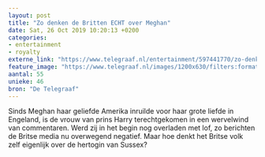 ```yaml
---
layout: post
title: "Zo denken de Britten ECHT over Meghan"
date: Sat, 26 Oct 2019 10:20:13 +0200
categories: 
- entertainment 
- royalty 
externe_link: "https://www.telegraaf.nl/entertainment/597441770/zo-denken-de-britten-echt-over-meghan"
feature_image: "https://www.telegraaf.nl/images/1200x630/filters:format(jpeg):quality(80)/cdn-kiosk-api.telegraaf.nl/aeeb84f6-f7ca-11e9-a66c-02c309bc01c1.jpg"
aantal: 55
unieke: 46
bron: "De Telegraaf"
---
```


<p class="intro">Sinds Meghan haar geliefde Amerika inruilde voor haar grote liefde in Engeland, is de vrouw van prins Harry terechtgekomen in een wervelwind van commentaren. Werd zij in het begin nog overladen met lof, zo berichten de Britse media nu overwegend negatief. Maar hoe denkt het Britse volk zelf eigenlijk over de hertogin van Sussex?</p>
